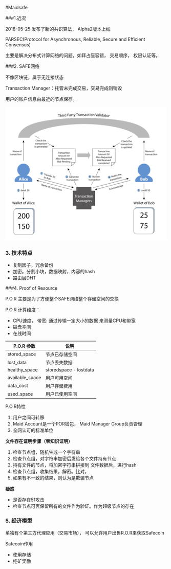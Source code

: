 #Maidsafe

###1.近况

2018-05-25 发布了新的共识算法， Alpha2版本上线

PARSEC(Protocol for Asynchronous, Reliable, Secure and Efficient Consensus)

主要是解决分布式计算网络的问题，如拜占庭容错， 交易顺序， 权限认证等。

###2. SAFE网络

不像区块链，属于无连接状态

Transaction Manager：托管未完成交易，交易完成则销毁

用户的账户信息由最近的节点保存。

![](1527565098691.jpg)


### 3. 技术特点

* 复制因子，冗余备份
* 加密。分割小块，数据映射，内容的hash
* 路由层DHT

###4. Proof of Resource

P.O.R 主要是为了方便整个SAFE网络整个存储空间的交换

P.O.R 计算维度：

*	CPU速度， 带宽: 通过传输一定大小的数据 来测量CPU和带宽
*	磁盘空间
*	在线时间

|P.O.R 参数|说明|
|---|---|
| stored_space |节点已存储空间|
| lost_data |节点丢失数据|
| healthy_space |storedspace - lostdata|
| available_space| 用户可用空间|
| data_cost| 用户存储费用 |
| used_space| 用户已使用空间|


P.O.R特性

1. 用户之间可转移
2. Maid Account是一个POR钱包， Maid Manager Group负责管理
3. 全网认可的标准单位



**文件存在证明步骤（零知识证明）**

1. 检查节点组，随机生成一个字符串
2. 检查节点组，对字符串加密后发给各个文件持有节点
3. 持有文件的节点，将加密字符串拼接到 文件数据后，进行hash
4. 检查节点组，收集结果，解密。比对。
5. 如果有不一致的结果，则认为是欺骗节点

**疑惑**

*  是否存在51攻击
*  检查节点可否保留所有的文件作为验证。作为超级节点的存在	

### 5. 经济模型

单独有个第三方代理应用（交易市场）， 可以允许用户出售R.O.R来获取Safecoin

Safecoin作用

*	使用存储
*	挖矿奖励